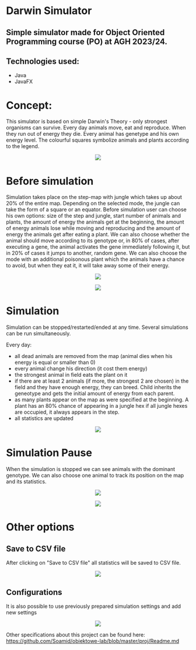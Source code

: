 # Darwin Simulator

## Simple simulator made for Object Oriented Programming course (PO) at AGH 2023/24.

## Technologies used:
- Java
- JavaFX

# Concept:
This simulator is based on simple Darwin's Theory - only strongest organisms can survive. Every day animals move, eat and reproduce. When they run out of energy they die. Every animal has genetype and his own energy level.
The colourful squares symbolize animals and plants according to the legend.

<p align="center"><img src="README_FILES/Film bez tytułu ‐ Wykonano za pomocą Clipchamp (1).gif"></p>

# Before simulation

Simulation takes place on the step-map with jungle which takes up about 20% of the entire map. Depending on the selected mode, the jungle can take the form of a square or an equator. Before simulation user can choose his own options: size of the step and jungle, start number of animals and plants, the amount of energy the animals get at the beginning, the amount of energy animals lose while moving and reproducing and the amount of energy the animals get after eating a plant. We can also choose whether the animal should move according to its genotype or, in 80% of cases, after executing a gene, the animal activates the gene immediately following it, but in 20% of cases it jumps to another, random gene.
We can also choose the mode with an additional poisonous plant which the animals have a chance to avoid, but when they eat it, it will take away some of their energy.

<p align="center"><img src="README_FILES/Settings.png"></p>

<p align="center"><img src="README_FILES/Poisoned.png"></p>

# Simulation
Simulation can be stopped/restarted/ended at any time. Several simulations can be run simultaneously.

Every day:

- all dead animals are removed from the map (animal dies when his energy is equal or smaller than 0)
- every animal change his direction (it cost them energy)
- the strongest animal in field eats the plant on it
- if there are at least 2 animals (if more, the strongest 2 are chosen) in the field and they have enough energy, they can breed. Child inherits the geneotype and gets the initial amount of energy from each parent.
- as many plants appear on the map as were specified at the beginning. A plant has an 80% chance of appearing in a jungle hex if all jungle hexes are occupied, it always appears in the step. 
- all statistics are updated

<p align="center"><img src="README_FILES/Pause.png"></p>

# Simulation Pause
When the simulation is stopped we can see animals with the dominant genotype. We can also choose one animal to track its position on the map and its statistics.

<p align="center"><img src="README_FILES/Dominant.png"></p>

<p align="center"><img src="README_FILES/Track.png"></p>

# Other options

## Save to CSV file
After clicking on "Save to CSV file" all statistics will be saved to CSV file.

<p align="center"><img src="README_FILES/CSV.png"></p>

## Configurations
It is also possible to use previously prepared simulation settings and add new settings

<p align="center"><img src="README_FILES/Configurations.png"></p>


Other specifications about this project can be found here: https://github.com/Soamid/obiektowe-lab/blob/master/proj/Readme.md


